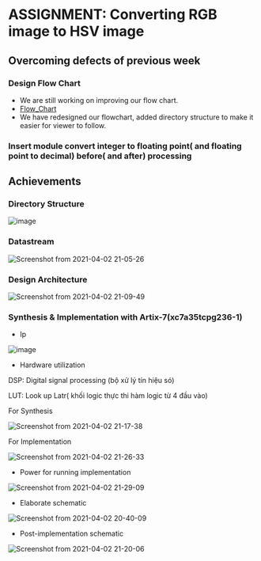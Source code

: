# ASSIGNMENT: Converting RGB image to HSV image
## Overcoming defects of previous week
### Design Flow Chart
* We are still working on improving our flow chart.
* [Flow_Chart](https://app.diagrams.net/#G1kA1_bKQ5Bf97h6QeS8sBBDReIkf6xTDH)
* We have redesigned our flowchart, added directory structure to make it easier for viewer to follow.
### Insert module convert integer to floating point( and floating point to decimal) before( and after) processing



## Achievements
### Directory Structure

![image](https://user-images.githubusercontent.com/67142437/113425700-8b1e6a00-93fc-11eb-920b-a41e4d694826.png)

### Datastream
![Screenshot from 2021-04-02 21-05-26](https://user-images.githubusercontent.com/52497949/113422734-696eb400-93f7-11eb-8417-49407d9dd9ac.png)


### Design Architecture
![Screenshot from 2021-04-02 21-09-49](https://user-images.githubusercontent.com/52497949/113422956-d41fef80-93f7-11eb-8082-a29d47fbf7a8.png)


### Synthesis & Implementation with Artix-7(xc7a35tcpg236-1)

* Ip

![image](https://user-images.githubusercontent.com/67142437/113467386-ebe58b00-946c-11eb-8551-7d075593f881.png)

* Hardware utilization

DSP: Digital signal processing (bộ xử lý tín hiệu só)

LUT: Look up Latr( khối logic thực thi hàm logic từ 4 đầu vào)

For Synthesis

![Screenshot from 2021-04-02 21-17-38](https://user-images.githubusercontent.com/52497949/113423561-e8b0b780-93f8-11eb-8e76-237b7750e773.png)

For Implementation

![Screenshot from 2021-04-02 21-26-33](https://user-images.githubusercontent.com/52497949/113424308-2530e300-93fa-11eb-936f-e19865c83d5a.png)

* Power for running implementation

![Screenshot from 2021-04-02 21-29-09](https://user-images.githubusercontent.com/52497949/113424563-907ab500-93fa-11eb-8d6c-f2804be04316.png)


* Elaborate schematic

![Screenshot from 2021-04-02 20-40-09](https://user-images.githubusercontent.com/52497949/113420584-c5cfd480-93f3-11eb-9f7d-29f68239bf41.png)

* Post-implementation schematic

![Screenshot from 2021-04-02 21-20-06](https://user-images.githubusercontent.com/52497949/113423762-3fb68c80-93f9-11eb-963c-10d86cda1603.png)




